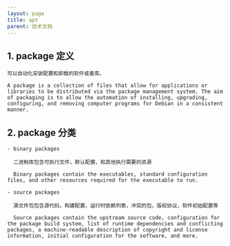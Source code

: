 ```yaml
---
layout: page
title: apt
parent: 技术文档
---
```


## 1. package 定义

    可以自动化安装配置和卸载的软件或者库。

    A package is a collection of files that allow for applications or libraries to be distributed via the package management system. The aim of packaging is to allow the automation of installing, upgrading, configuring, and removing computer programs for Debian in a consistent manner.

## 2. package 分类

    - binary packages

      二进制库包含可执行文件，默认配置，和其他执行需要的资源

      Binary packages contain the executables, standard configuration files, and other resources required for the executable to run.

    - source packages

      源文件包包含源代码，构建配置，运行时依赖列表，冲突的包，版权协议，软件初始配置等

      Source packages contain the upstream source code, configuration for the package build system, list of runtime dependencies and conflicting packages, a machine-readable description of copyright and license information, initial configuration for the software, and more.
